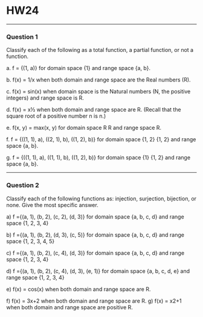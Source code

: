 # HW24
---
### Question 1
Classify each of the following as a total function, a partial function, or not a function. 

a. f = {(1, a)} for domain space {1} and range space {a, b}. 

b. f(x) = 1/x when both domain and range space are the Real numbers (R). 

c. f(x) = sin(x) when domain space is the Natural numbers (N, the positive integers) and range space is R. 

d. f(x) = x½ when both domain and range space are R. (Recall that the square root of a positive number n is n.) 

e. f(x, y) = max(x, y) for domain space R R and range space R. 

f. f = {((1, 1), a), ((2, 1), b), ((1, 2), b)} for domain space {1, 2} {1, 2} and range space {a, b}. 

g. f = {((1, 1), a), ((1, 1), b), ((1, 2), b)} for domain space {1} {1, 2} and range space {a, b}. 

---
### Question 2

Classify each of the following functions as: injection, surjection, bijection, or none. Give the most specific answer. 

a) f ={(a, 1), (b, 2), (c, 2), (d, 3)} for domain space {a, b, c, d} and range space {1, 2, 3, 4} 

b) f ={(a, 1), (b, 2), (d, 3), (c, 5)} for domain space {a, b, c, d} and range space {1, 2, 3, 4, 5} 

c) f ={(a, 1), (b, 2), (c, 4), (d, 3)} for domain space {a, b, c, d} and range space {1, 2, 3, 4} 

d) f ={(a, 1), (b, 2), (c, 4), (d, 3), (e, 1)} for domain space {a, b, c, d, e} and range space {1, 2, 3, 4} 

e) f(x) = cos(x) when both domain and range space are R. 

f) f(x) = 3x+2 when both domain and range space are R. g) f(x) = x2+1 when both domain and range space are positive R.